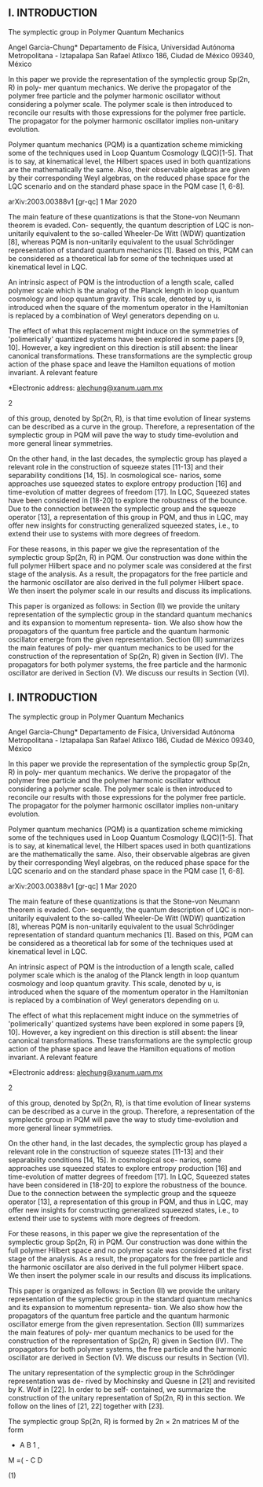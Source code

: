 ## I. INTRODUCTION

The symplectic group in Polymer Quantum Mechanics

Angel Garcia-Chung* Departamento de Física, Universidad Autónoma Metropolitana - Iztapalapa San Rafael Atlixco 186, Ciudad de México 09340, México

In this paper we provide the representation of the symplectic group Sp(2n, R) in poly- mer quantum mechanics. We derive the propagator of the polymer free particle and the polymer harmonic oscillator without considering a polymer scale. The polymer scale is then introduced to reconcile our results with those expressions for the polymer free particle. The propagator for the polymer harmonic oscillator implies non-unitary evolution.

Polymer quantum mechanics (PQM) is a quantization scheme mimicking some of the techniques used in Loop Quantum Cosmology (LQC)[1-5]. That is to say, at kinematical level, the Hilbert spaces used in both quantizations are the mathematically the same. Also, their observable algebras are given by their corresponding Weyl algebras, on the reduced phase space for the LQC scenario and on the standard phase space in the PQM case [1, 6-8].

arXiv:2003.00388v1 [gr-qc] 1 Mar 2020

The main feature of these quantizations is that the Stone-von Neumann theorem is evaded. Con- sequently, the quantum description of LQC is non-unitarily equivalent to the so-called Wheeler-De Witt (WDW) quantization [8], whereas PQM is non-unitarily equivalent to the usual Schrödinger representation of standard quantum mechanics [1]. Based on this, PQM can be considered as a theoretical lab for some of the techniques used at kinematical level in LQC.

An intrinsic aspect of PQM is the introduction of a length scale, called polymer scale which is the analog of the Planck length in loop quantum cosmology and loop quantum gravity. This scale, denoted by u, is introduced when the square of the momentum operator in the Hamiltonian is replaced by a combination of Weyl generators depending on u.

The effect of what this replacement might induce on the symmetries of 'polimerically' quantized systems have been explored in some papers [9, 10]. However, a key ingredient on this direction is still absent: the linear canonical transformations. These transformations are the symplectic group action of the phase space and leave the Hamilton equations of motion invariant. A relevant feature

*Electronic address: alechung@xanum.uam.mx

2

of this group, denoted by Sp(2n, R), is that time evolution of linear systems can be described as a curve in the group. Therefore, a representation of the symplectic group in PQM will pave the way to study time-evolution and more general linear symmetries.

On the other hand, in the last decades, the symplectic group has played a relevant role in the construction of squeeze states [11-13] and their separability conditions [14, 15]. In cosmological sce- narios, some approaches use squeezed states to explore entropy production [16] and time-evolution of matter degrees of freedom [17]. In LQC, Squeezed states have been considered in [18-20] to explore the robustness of the bounce. Due to the connection between the symplectic group and the squeeze operator [13], a representation of this group in PQM, and thus in LQC, may offer new insights for constructing generalized squeezed states, i.e., to extend their use to systems with more degrees of freedom.

For these reasons, in this paper we give the representation of the symplectic group Sp(2n, R) in PQM. Our construction was done within the full polymer Hilbert space and no polymer scale was considered at the first stage of the analysis. As a result, the propagators for the free particle and the harmonic oscillator are also derived in the full polymer Hilbert space. We then insert the polymer scale in our results and discuss its implications.

This paper is organized as follows: in Section (II) we provide the unitary representation of the symplectic group in the standard quantum mechanics and its expansion to momentum representa- tion. We also show how the propagators of the quantum free particle and the quantum harmonic oscillator emerge from the given representation. Section (III) summarizes the main features of poly- mer quantum mechanics to be used for the construction of the representation of Sp(2n, R) given in Section (IV). The propagators for both polymer systems, the free particle and the harmonic oscillator are derived in Section (V). We discuss our results in Section (VI).

## I. INTRODUCTION

The symplectic group in Polymer Quantum Mechanics

Angel Garcia-Chung* Departamento de Física, Universidad Autónoma Metropolitana - Iztapalapa San Rafael Atlixco 186, Ciudad de México 09340, México

In this paper we provide the representation of the symplectic group Sp(2n, R) in poly- mer quantum mechanics. We derive the propagator of the polymer free particle and the polymer harmonic oscillator without considering a polymer scale. The polymer scale is then introduced to reconcile our results with those expressions for the polymer free particle. The propagator for the polymer harmonic oscillator implies non-unitary evolution.

Polymer quantum mechanics (PQM) is a quantization scheme mimicking some of the techniques used in Loop Quantum Cosmology (LQC)[1-5]. That is to say, at kinematical level, the Hilbert spaces used in both quantizations are the mathematically the same. Also, their observable algebras are given by their corresponding Weyl algebras, on the reduced phase space for the LQC scenario and on the standard phase space in the PQM case [1, 6-8].

arXiv:2003.00388v1 [gr-qc] 1 Mar 2020

The main feature of these quantizations is that the Stone-von Neumann theorem is evaded. Con- sequently, the quantum description of LQC is non-unitarily equivalent to the so-called Wheeler-De Witt (WDW) quantization [8], whereas PQM is non-unitarily equivalent to the usual Schrödinger representation of standard quantum mechanics [1]. Based on this, PQM can be considered as a theoretical lab for some of the techniques used at kinematical level in LQC.

An intrinsic aspect of PQM is the introduction of a length scale, called polymer scale which is the analog of the Planck length in loop quantum cosmology and loop quantum gravity. This scale, denoted by u, is introduced when the square of the momentum operator in the Hamiltonian is replaced by a combination of Weyl generators depending on u.

The effect of what this replacement might induce on the symmetries of 'polimerically' quantized systems have been explored in some papers [9, 10]. However, a key ingredient on this direction is still absent: the linear canonical transformations. These transformations are the symplectic group action of the phase space and leave the Hamilton equations of motion invariant. A relevant feature

*Electronic address: alechung@xanum.uam.mx

2

of this group, denoted by Sp(2n, R), is that time evolution of linear systems can be described as a curve in the group. Therefore, a representation of the symplectic group in PQM will pave the way to study time-evolution and more general linear symmetries.

On the other hand, in the last decades, the symplectic group has played a relevant role in the construction of squeeze states [11-13] and their separability conditions [14, 15]. In cosmological sce- narios, some approaches use squeezed states to explore entropy production [16] and time-evolution of matter degrees of freedom [17]. In LQC, Squeezed states have been considered in [18-20] to explore the robustness of the bounce. Due to the connection between the symplectic group and the squeeze operator [13], a representation of this group in PQM, and thus in LQC, may offer new insights for constructing generalized squeezed states, i.e., to extend their use to systems with more degrees of freedom.

For these reasons, in this paper we give the representation of the symplectic group Sp(2n, R) in PQM. Our construction was done within the full polymer Hilbert space and no polymer scale was considered at the first stage of the analysis. As a result, the propagators for the free particle and the harmonic oscillator are also derived in the full polymer Hilbert space. We then insert the polymer scale in our results and discuss its implications.

This paper is organized as follows: in Section (II) we provide the unitary representation of the symplectic group in the standard quantum mechanics and its expansion to momentum representa- tion. We also show how the propagators of the quantum free particle and the quantum harmonic oscillator emerge from the given representation. Section (III) summarizes the main features of poly- mer quantum mechanics to be used for the construction of the representation of Sp(2n, R) given in Section (IV). The propagators for both polymer systems, the free particle and the harmonic oscillator are derived in Section (V). We discuss our results in Section (VI).

The unitary representation of the symplectic group in the Schrödinger representation was de- rived by Mochinsky and Quesne in [21] and revisited by K. Wolf in [22]. In order to be self- contained, we summarize the construction of the unitary representation of Sp(2n, R) in this section. We follow on the lines of [21, 22] together with [23].

The symplectic group Sp(2n, R) is formed by 2n × 2n matrices M of the form

- A B 1 ,

M =( - C D

(1)

